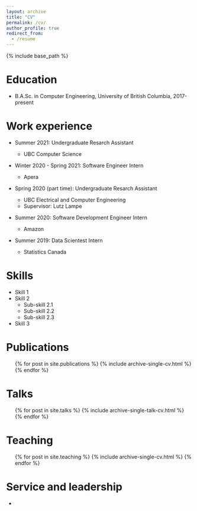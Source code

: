 ```yaml
---
layout: archive
title: "CV"
permalink: /cv/
author_profile: true
redirect_from:
  - /resume
---
```


{% include base_path %}

Education
======
* B.A.Sc. in Computer Engineering, University of British Columbia, 2017-present

Work experience
======
* Summer 2021: Undergraduate Resarch Assistant
  * UBC Computer Science

* Winter 2020 - Spring 2021: Software Engineer Intern
  * Apera

* Spring 2020 (part time): Undergraduate Resarch Assistant
  * UBC Electrical and Computer Engineering
  * Supervisor: Lutz Lampe

* Summer 2020: Software Development Engineer Intern
  * Amazon

* Summer 2019: Data Scientest Intern
  * Statistics Canada
  
Skills
======
* Skill 1
* Skill 2
  * Sub-skill 2.1
  * Sub-skill 2.2
  * Sub-skill 2.3
* Skill 3

Publications
======
  <ul>{% for post in site.publications %}
    {% include archive-single-cv.html %}
  {% endfor %}</ul>
  
Talks
======
  <ul>{% for post in site.talks %}
    {% include archive-single-talk-cv.html %}
  {% endfor %}</ul>
  
Teaching
======
  <ul>{% for post in site.teaching %}
    {% include archive-single-cv.html %}
  {% endfor %}</ul>
  
Service and leadership
======
* 
